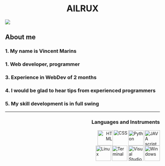 <h1 align="center">AILRUX</h1>

<img align="center" src="https://user-images.githubusercontent.com/120786298/208243779-29a75226-b6ba-478b-b55b-90a27b4148db.gif" >

<h2> About me </h2>
<h3> 1. My name is Vincent Marins </h3>
<h3> 1. Web developer, programmer </h3>
<h3> 3. Experience in WebDev of 2 months </h3>
<h3> 4. I would be glad to hear tips from experienced programmers </h3>
<h3> 5. My skill development is in full swing </h3>


<hr>

  <h3 align="right">Languages and Instruments</h3>
<img align="right" src="https://user-images.githubusercontent.com/116753493/199134671-ef8daec4-a9e2-437e-aed9-e30d50a6faec.png" alt="JAVA script" width="50" height="50">
<img align="right" src="https://user-images.githubusercontent.com/116753493/199134748-e5f23658-4c50-459a-8f79-71dc66734d11.png" 
alt="Python" width="50" height="50"">
<img align="right" src="https://user-images.githubusercontent.com/120786298/208244511-358d6820-66a6-4758-be60-ae283f9c7a18.png" alt="CSS" >
<div align="right"><img src="https://user-images.githubusercontent.com/116753493/199134956-b94eb079-e4e3-4de3-ace2-c65678dd5fce.png" 
alt="HTML" width="50" height="50"></div>
<img align="right" src="https://user-images.githubusercontent.com/116753493/199135333-ce157746-970f-4529-9e92-971f91c4466d.png" alt="Windows" width="50" height="50">
<img  align="right" width="50" height="50" src="https://user-images.githubusercontent.com/116753493/199134600-2cfe8a97-f3a2-4684-a2d4-e307bc4238cd.png" alt="Visual Studio">
<img align="right" src="https://user-images.githubusercontent.com/116753493/199135403-cdd6d5fa-7b97-42a9-943b-4b9ace0741a5.png" alt="Terminal" width="50" height="50">
<img align="right" src="https://user-images.githubusercontent.com/116753493/199135177-0e5a4379-b903-40b7-b663-1c67a849aba7.png" alt="Linux" width="50" height="50">

